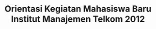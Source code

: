 ---
layout:   certificate
title:    "Orientasi Kegiatan Mahasiswa Baru Institut Manajemen Telkom 2012"
slug:     okmb
category: ormawa
issuer:   "Institut Manajemen Telkom"
---
